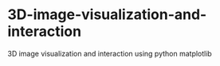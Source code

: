 # 3D-image-visualization-and-interaction
3D image visualization and interaction using python matplotlib
